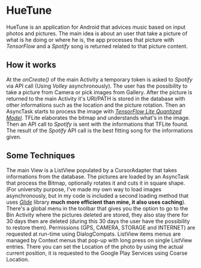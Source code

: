 # HueTune
HueTune is an application for Android that advices music based on input photos and pictures. The main idea is about an user that take a picture of what is he doing or where he is, the app processes that picture with *TensorFlow* and a *Spotify* song is returned related to that picture content.

## How it works
At the *onCreate()* of the main Activity a temporary token is asked to *Spotify* via API call (Using *Volley* asynchronously). The user has the possibility to take a picture from Camera or pick images from Gallery. After the picture is returned to the main Activity it's URI/PATH is stored in the database with other informations such as the location and the picture rotation. Then an AsyncTask starts to process the image with [*TensorFlow Lite Quantized Model*](https://www.tensorflow.org/lite/models/image_classification/overview). TFLite elaborates the bitmap and understands what's in the image. Then an API call to *Spotify* is sent with the informations that TFLite found. The result of the *Spotify* API call is the best fitting song for the informations given.

## Some Techniques
The main View is a ListView populated by a CursorAdapter that takes informations from the database. The pictures are loaded by an AsyncTask that process the Bitmap, optionally rotates it and cuts it in square shape. (For university purpose, I've made my own way to load images asynchronously, but in my code is included a second loading method that uses [*Glide*](https://bumptech.github.io/glide/) library **much more efficient than mine, it also uses caching**). 
There's a global menu in the toolbar that gives you the option to go to the Bin Activity where the pictures deleted are stored, they also stay there for 30 days then are deleted (during this 30 days the user have the possibility to restore them). 
Permissions (GPS, CAMERA, STORAGE and INTERNET) are requested at run-time using DialogCompats.
ListView items menus are managed by Context menus that pop-up with long press on single ListView entries. There you can set the Location of the photo by using the actual current position, it is requested to the Google Play Services using Coarse Location.
